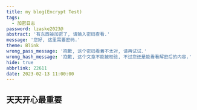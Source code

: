 ```yaml
---
title: my blog(Encrypt Test)
tags:
  - 加密日志
password: lzaske2023@
abstract: '有东西被加密了, 请输入密码查看.'
message: '您好, 这里需要密码.'
theme: Blink
wrong_pass_message: '抱歉, 这个密码看着不太对, 请再试试.'
wrong_hash_message: '抱歉, 这个文章不能被校验, 不过您还是能看看解密后的内容.'
hide: true
abbrlink: 22611
date: 2023-02-13 11:00:00
---
```

## 天天开心最重要
